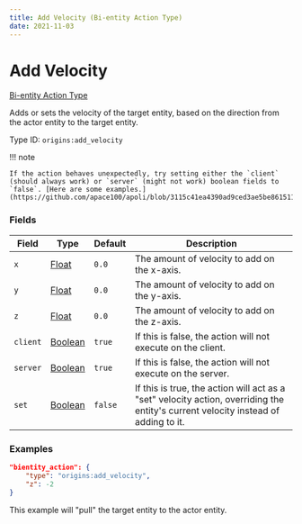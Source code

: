 ```yaml
---
title: Add Velocity (Bi-entity Action Type)
date: 2021-11-03
---
```


# Add Velocity

[Bi-entity Action Type](../bientity_action_types.md)

Adds or sets the velocity of the target entity, based on the direction from the actor entity to the target entity.

Type ID: `origins:add_velocity`

!!! note

    If the action behaves unexpectedly, try setting either the `client` (should always work) or `server` (might not work) boolean fields to `false`. [Here are some examples.](https://github.com/apace100/apoli/blob/3115c41ea4390ad9ced3ae5be86151131accc36f/testdata/apoli/powers/add_velocity.json)


### Fields

Field  | Type | Default | Description
-------|------|---------|-------------
`x` | [Float](../data_types/float.md) | `0.0` | The amount of velocity to add on the x-axis.
`y` | [Float](../data_types/float.md) | `0.0` | The amount of velocity to add on the y-axis.
`z` | [Float](../data_types/float.md) | `0.0` | The amount of velocity to add on the z-axis.
`client` | [Boolean](../data_types/boolean.md) | `true` | If this is false, the action will not execute on the client.
`server` | [Boolean](../data_types/boolean.md) | `true` | If this is false, the action will not execute on the server.
`set` | [Boolean](../data_types/boolean.md) | `false` | If this is true, the action will act as a "set" velocity action, overriding the entity's current velocity instead of adding to it.


### Examples

```json
"bientity_action": {
    "type": "origins:add_velocity",
    "z": -2
}
```

This example will "pull" the target entity to the actor entity.
